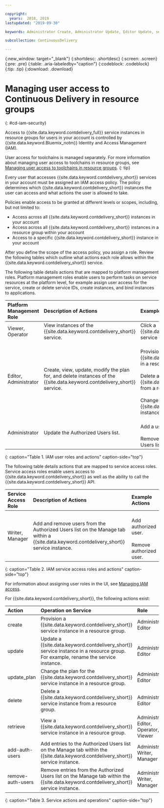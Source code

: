 ```yaml
---

copyright:
  years:  2018, 2019
lastupdated: "2019-09-30"

keywords: Administrator Create, Administrator Update, Editor Update, service access roles, IAM, access policies

subcollection: ContinuousDelivery

---
```


{:new_window: target="_blank"}
{:shortdesc: .shortdesc}
{:screen: .screen}
{:pre: .pre}
{:table: .aria-labeledby="caption"}
{:codeblock: .codeblock}
{:tip: .tip}
{:download: .download}


# Managing user access to Continuous Delivery in resource groups
{: #cd-iam-security}

Access to {{site.data.keyword.contdelivery_full}} service instances in resource groups for users in your account is controlled by {{site.data.keyword.Bluemix_notm}} Identity and Access Management (IAM). 

User access for toolchains is managed separately. For more information about managing user access to toolchains in resource groups, see [Managing user access to toolchains in resource groups](/docs/services/ContinuousDelivery?topic=ContinuousDelivery-toolchains-iam-security).
{: tip}

Every user that accesses {{site.data.keyword.contdelivery_short}} services in your account must be assigned an IAM access policy. The policy determines which {{site.data.keyword.contdelivery_short}} instances the user can access and what actions the user is allowed to take.

Policies enable access to be granted at different levels or scopes, including, but not limited to:

* Access across all {{site.data.keyword.contdelivery_short}} instances in your account
* Access across all {{site.data.keyword.contdelivery_short}} instances in a resource group within your account
* Access to a specific {{site.data.keyword.contdelivery_short}} instance in your account

After you define the scope of the access policy, you assign a role. Review the following tables which outline what actions each role allows within the {{site.data.keyword.contdelivery_short}} service.

The following table details actions that are mapped to platform management roles. Platform management roles enable users to perform tasks on service resources at the platform level, for example assign user access for the service, create or delete service IDs, create instances, and bind instances to applications.

| Platform Management Role | Description of Actions | Example Actions|
|:-----------------|:-----------------|:-----------------|
| Viewer, Operator | View instances of the {{site.data.keyword.contdelivery_short}} service. | Click a {{site.data.keyword.contdelivery_short}} service instance to open its dashboard.|
| Editor, Administrator | Create, view, update, modify the plan for, and delete instances of the {{site.data.keyword.contdelivery_short}} service. |<br>Provision an instance of {{site.data.keyword.contdelivery_short}} in a resource group.</br><br>Delete an instance of {{site.data.keyword.contdelivery_short}} from a resource group.</br><br>Change a {{site.data.keyword.contdelivery_short}} instance plan from Lite to Professional.</br> |
| Administrator | Update the Authorized Users list.| <br>Add a user to the Authorized Users list.</br><br>Remove a user from the Authorized Users list.</br></ul> |
{: caption="Table 1. IAM user roles and actions" caption-side="top"}

 The following table details actions that are mapped to service access roles. Service access roles enable users access to {{site.data.keyword.contdelivery_short}} as well as the ability to call the {{site.data.keyword.contdelivery_short}} API.

| Service Access Role | Description of Actions | Example Actions|
|:-----------------|:-----------------|:-----------------|
| Writer, Manager | Add and remove users from the Authorized Users list on the Manage tab within a {{site.data.keyword.contdelivery_short}} service instance. | <br>Add authorized user.</br><br>Remove authorized user.</br></ul>|
{: caption="Table 2. IAM service access roles and actions" caption-side="top"}

For information about assigning user roles in the UI, see [Managing IAM access](/docs/iam?topic=iam-iammanidaccser).
 
For {{site.data.keyword.contdelivery_short}}, the following actions exist:

| Action | Operation on Service | Role
|:-----------------|:-----------------|:--------------|
| create | Provision a {{site.data.keyword.contdelivery_short}} service instance in a resource group. | Administrator, Editor |
| update | Update a {{site.data.keyword.contdelivery_short}} service instance in a resource group. For example, rename the service instance. | Administrator, Editor |
| update_plan | Change the plan for the {{site.data.keyword.contdelivery_short}} service instance in a resource group. | Administrator, Editor |
| delete | Delete a {{site.data.keyword.contdelivery_short}} service instance from a resource group. | Administrator, Editor |
| retrieve | View a {{site.data.keyword.contdelivery_short}} service instance in a resource group. | Administrator, Editor, Operator, Viewer |
| add-auth-users | Add entries to the Authorized Users list on the Manage tab within the {{site.data.keyword.contdelivery_short}} service instance. | Administrator, Writer, Manager |
| remove-auth-users | Remove entries from the Authorized Users list on the Manage tab within the {{site.data.keyword.contdelivery_short}} service instance. | Administrator, Writer, Manager |
{: caption="Table 3. Service actions and operations" caption-side="top"}
